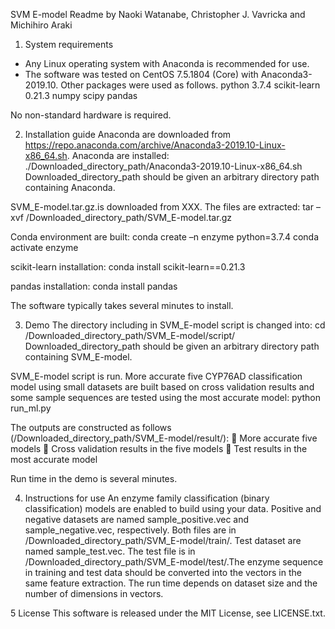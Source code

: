 SVM E-model Readme
by Naoki Watanabe, Christopher J. Vavricka and Michihiro Araki

1.  System requirements
- Any Linux operating system with Anaconda is recommended for use.
- The software was tested on CentOS 7.5.1804 (Core) with Anaconda3-2019.10.
Other packages were used as follows.
python 3.7.4
scikit-learn 0.21.3
numpy
scipy 
pandas

No non-standard hardware is required.

2. Installation guide
Anaconda are downloaded from https://repo.anaconda.com/archive/Anaconda3-2019.10-Linux-x86_64.sh. Anaconda are installed:
./Downloaded_directory_path/Anaconda3-2019.10-Linux-x86_64.sh
Downloaded_directory_path should be given an arbitrary directory path containing Anaconda.

SVM_E-model.tar.gz.is downloaded from XXX. The files are extracted:
tar –xvf /Downloaded_directory_path/SVM_E-model.tar.gz

Conda environment are built:
conda create –n enzyme python=3.7.4
conda activate enzyme

scikit-learn installation:
conda install scikit-learn==0.21.3

pandas installation:
conda install pandas

The software typically takes several minutes to install.

3. Demo 
The directory including in SVM_E-model script is changed into:
cd /Downloaded_directory_path/SVM_E-model/script/
Downloaded_directory_path should be given an arbitrary directory path containing SVM_E-model.

SVM_E-model script is run. More accurate five CYP76AD classification model using small datasets are built based on cross validation results and some sample sequences are tested using the most accurate model:
python run_ml.py 

The outputs are constructed as follows (/Downloaded_directory_path/SVM_E-model/result/):
	More accurate five models
	Cross validation results in the five models
	Test results in the most accurate model

Run time in the demo is several minutes.

4. Instructions for use
An enzyme family classification (binary classification) models are enabled to build using your data. Positive and negative datasets are named sample_positive.vec and sample_negative.vec, respectively. Both files are in /Downloaded_directory_path/SVM_E-model/train/. Test dataset are named sample_test.vec. The test file is in /Downloaded_directory_path/SVM_E-model/test/.The enzyme sequence in training and test data should be converted into the vectors in the same feature extraction.  The run time depends on dataset size and the number of dimensions in vectors.

5 License
This software is released under the MIT License, see LICENSE.txt.
